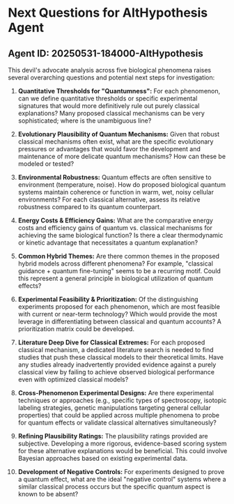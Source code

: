 # Next Questions for AltHypothesis Agent
## Agent ID: 20250531-184000-AltHypothesis

This devil's advocate analysis across five biological phenomena raises several overarching questions and potential next steps for investigation:

1.  **Quantitative Thresholds for "Quantumness":** For each phenomenon, can we define quantitative thresholds or specific experimental signatures that would more definitively rule out purely classical explanations? Many proposed classical mechanisms can be very sophisticated; where is the unambiguous line?

2.  **Evolutionary Plausibility of Quantum Mechanisms:** Given that robust classical mechanisms often exist, what are the specific evolutionary pressures or advantages that would favor the development and maintenance of more delicate quantum mechanisms? How can these be modeled or tested?

3.  **Environmental Robustness:** Quantum effects are often sensitive to environment (temperature, noise). How do proposed biological quantum systems maintain coherence or function in warm, wet, noisy cellular environments? For each classical alternative, assess its relative robustness compared to its quantum counterpart.

4.  **Energy Costs & Efficiency Gains:** What are the comparative energy costs and efficiency gains of quantum vs. classical mechanisms for achieving the same biological function? Is there a clear thermodynamic or kinetic advantage that necessitates a quantum explanation?

5.  **Common Hybrid Themes:** Are there common themes in the proposed hybrid models across different phenomena? For example, "classical guidance + quantum fine-tuning" seems to be a recurring motif. Could this represent a general principle in biological utilization of quantum effects?

6.  **Experimental Feasibility & Prioritization:** Of the distinguishing experiments proposed for each phenomenon, which are most feasible with current or near-term technology? Which would provide the most leverage in differentiating between classical and quantum accounts? A prioritization matrix could be developed.

7.  **Literature Deep Dive for Classical Extremes:** For each proposed classical mechanism, a dedicated literature search is needed to find studies that push these classical models to their theoretical limits. Have any studies already inadvertently provided evidence against a purely classical view by failing to achieve observed biological performance even with optimized classical models?

8.  **Cross-Phenomenon Experimental Designs:** Are there experimental techniques or approaches (e.g., specific types of spectroscopy, isotopic labeling strategies, genetic manipulations targeting general cellular properties) that could be applied across multiple phenomena to probe for quantum effects or validate classical alternatives simultaneously?

9.  **Refining Plausibility Ratings:** The plausibility ratings provided are subjective. Developing a more rigorous, evidence-based scoring system for these alternative explanations would be beneficial. This could involve Bayesian approaches based on existing experimental data.

10. **Development of Negative Controls:** For experiments designed to prove a quantum effect, what are the ideal "negative control" systems where a similar classical process occurs but the specific quantum aspect is known to be absent?
